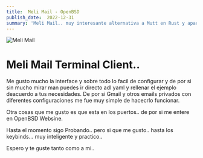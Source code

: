 ```yaml
---
title:  Meli Mail - OpenBSD 
publish_date:  2022-12-31
summary: 'Meli Mail.. muy interesante alternativa a Mutt en Rust y aparte de todo mi primero post 2023.'
---
```


![Meli Mail](/meli.png)

#  Meli Mail Terminal Client..

Me gusto mucho la interface y sobre todo lo facil de configurar y de por si sin mucho mirar man puedes ir directo adl yaml y rellenar el ejemplo deacuerdo a tus necesidades.
De por si Gmail y otros emails privados con diferentes configuraciones me fue muy simple de hacecrlo funcionar.

Otra cosas que me gusto es que esta en los puertos.. de por si me entere en OpenBSD Websine.

Hasta el momento sigo Probando.. pero si que me gusto.. hasta los keybinds... muy inteligente y practico..

Espero y te guste tanto como a mi..

